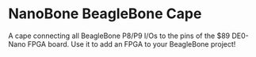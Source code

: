 NanoBone BeagleBone Cape
========================

A cape connecting all BeagleBone P8/P9 I/Os to the pins of the $89 DE0-Nano FPGA board. Use it to add an FPGA to your BeagleBone project!

